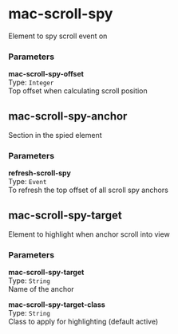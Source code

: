 
mac-scroll-spy
===
Element to spy scroll event on  
  
  
### Parameters
**mac-scroll-spy-offset**  
Type: `Integer`  
Top offset when calculating scroll position  
  


mac-scroll-spy-anchor
---

Section in the spied element  
  
### Parameters
**refresh-scroll-spy**  
Type: `Event`  
To refresh the top offset of all scroll spy anchors  
  


mac-scroll-spy-target
---

Element to highlight when anchor scroll into view  
  
### Parameters
**mac-scroll-spy-target**  
Type: `String`  
Name of the anchor  
  
**mac-scroll-spy-target-class**  
Type: `String`  
Class to apply for highlighting (default active)  
  


